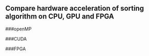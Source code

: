 ## Compare hardware acceleration of sorting algorithm on CPU, GPU and FPGA
###openMP

###CUDA

###FPGA
